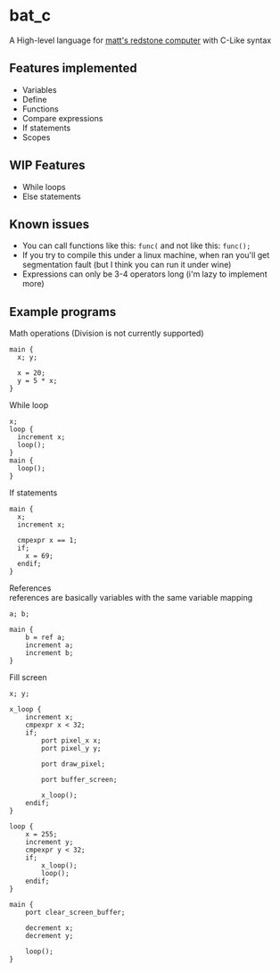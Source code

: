 # bat_c
A High-level language for [matt's redstone computer](https://github.com/mattbatwings/BatPU-2) with C-Like syntax
## Features implemented
- Variables
- Define
- Functions
- Compare expressions
- If statements
- Scopes
## WIP Features
- While loops
- Else statements
## Known issues
- You can call functions like this: ```func(``` and not like this: ```func();```
- If you try to compile this under a linux machine, when ran you'll get segmentation fault (but I think you can run it under wine)
- Expressions can only be 3-4 operators long (i'm lazy to implement more)
## Example programs
Math operations (Division is not currently supported)
```
main {
  x; y;

  x = 20;
  y = 5 * x;
}
```
While loop
```
x;
loop {
  increment x;
  loop();
}
main {
  loop();
}
```
If statements
```
main {
  x;
  increment x;

  cmpexpr x == 1;
  if;
    x = 69;
  endif;
}
```
References<br>
references are basically variables with the same variable mapping
```
a; b;

main {
	b = ref a;
	increment a;
	increment b;
}
```
Fill screen
```
x; y;

x_loop {
	increment x;
	cmpexpr x < 32;
	if;
		port pixel_x x;
		port pixel_y y;

		port draw_pixel;

		port buffer_screen;

		x_loop();
	endif;
}

loop {
	x = 255;
	increment y;
	cmpexpr y < 32;
	if;
		x_loop();
		loop();
	endif;
}

main {
	port clear_screen_buffer;

	decrement x;
	decrement y;

	loop();
}
```
